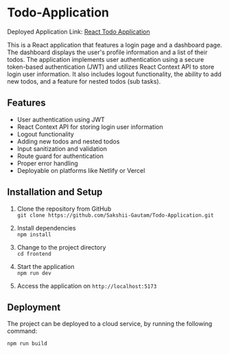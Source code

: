 # Todo-Application

Deployed Application Link: [React Todo Application](app-todos-lists.netlify.app)  

This is a React application that features a login page and a dashboard page. The dashboard displays the user's profile information and a list of their todos. The application implements user authentication using a secure token-based authentication (JWT) and utilizes React Context API to store login user information. It also includes logout functionality, the ability to add new todos, and a feature for nested todos (sub tasks).   

## Features
* User authentication using JWT
* React Context API for storing login user information
* Logout functionality
* Adding new todos and nested todos
* Input sanitization and validation
* Route guard for authentication
* Proper error handling
* Deployable on platforms like Netlify or Vercel

## Installation and Setup

1. Clone the repository from GitHub  
   `git clone https://github.com/Sakshii-Gautam/Todo-Application.git`

2. Install dependencies  
   `npm install`
   
3. Change to the project directory   
   `cd frontend`   

4. Start the application  
   `npm run dev`

5. Access the application on `http://localhost:5173`   

## Deployment

The project can be deployed to a cloud service, by running the following command:

`npm run build`
